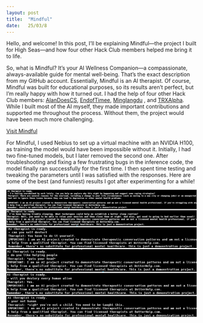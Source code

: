 ```yaml
---
layout: post
title:  "Mindful"
date:   25/03/8
---
```


<p class="intro"><span class="dropcap">H</span>ello, and welcome! In this post, I’ll be explaining Mindful—the project I built for High Seas—and how four other Hack Club members helped me bring it to life.</p>

So, what is Mindful? It’s your AI Wellness Companion—a compassionate, always-available guide for mental well-being. That’s the exact description from my GitHub account. Essentially, Mindful is an AI therapist.
Of course, Mindful was built for educational purposes, so its results aren’t perfect, but I’m really happy with how it turned out. I had the help of four other Hack Club members: <a href="https://github.com/AlanDoesCS">AlanDoesCS</a>, <a href="https://github.com/EndofTimee">EndofTimee</a>, <a href="https://github.com/minglangdu">Minglangdu</a> , and <a href="https://github.com/TRXAlpha">TRXAlpha</a>. While I built most of the AI myself, they made important contributions and supported me throughout the process. Without them, the project would have been much more challenging.

<a href="https://github.com/adrirubio/mindful">Visit Mindful</a>

For Mindful, I used Nebius to set up a virtual machine with an NVIDIA H100, as training the model would have been impossible without it. Initially, I had two fine-tuned models, but I later removed the second one. After troubleshooting and fixing a few frustrating bugs in the inference code, the model finally ran successfully for the first time.
I then spent time testing and tweaking the parameters until I was satisfied with the responses. Here are some of the best (and funniest) results I got after experimenting for a while!

<img src="/assets/img/mindful1.jpg" alt=""><br>
<img src="/assets/img/mindful2.jpg" alt=""><br>
<img src="/assets/img/mindful3.jpg" alt=""><br>
<img src="/assets/img/mindful4.jpg" alt=""><br>
<img src="/assets/img/mindful5.jpg" alt=""><br>
<img src="/assets/img/mindful6.jpg" alt="">

